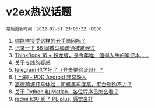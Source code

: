 # v2ex热议话题

`最后更新时间：2022-07-31 23:06:22 +0800`

1. [你能够接受这样的分手原因吗？](https://www.v2ex.com/t/869788)
1. [记录一下 58 同城马桶疏通被坑经过](https://www.v2ex.com/t/869740)
1. [ThinkBook 16 + 锐龙版，是今年唯一值得入手的笔记本……](https://www.v2ex.com/t/869722)
1. [关于专线的疑惑](https://www.v2ex.com/t/869775)
1. [telegram 也学坏了（登录要验证码）？](https://www.v2ex.com/t/869726)
1. [[上海] - PDD Android 非常缺人](https://www.v2ex.com/t/869790)
1. [高德跨城打车体验：司机黑车度高，平台制约不力？](https://www.v2ex.com/t/869757)
1. [关于 Python 和 Matlab，各位程序员怎么看？](https://www.v2ex.com/t/869764)
1. [redmi k30 刷了 PE plus, 感觉良好](https://www.v2ex.com/t/869772)

